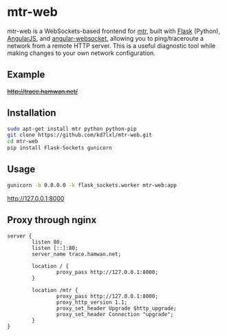 # mtr-web

mtr-web is a WebSockets-based frontend for [mtr](http://www.bitwizard.nl/mtr/),
built with [Flask](http://flask.pocoo.org/) (Python),
[AngularJS](https://angularjs.org/),
and [angular-websocket](https://github.com/gdi2290/angular-websocket),
allowing you to ping/traceroute a network from a remote HTTP server. This is a
useful diagnostic tool while making changes to your own network configuration.

## Example

~~http://trace.hamwan.net/~~

## Installation

```sh
sudo apt-get install mtr python python-pip
git clone https://github.com/kd7lxl/mtr-web.git
cd mtr-web
pip install Flask-Sockets gunicorn
```

## Usage

```sh
gunicorn -b 0.0.0.0 -k flask_sockets.worker mtr-web:app
```

http://127.0.0.1:8000

## Proxy through nginx

```nginx
server {
        listen 80;
        listen [::]:80;
        server_name trace.hamwan.net;

        location / {
                proxy_pass http://127.0.0.1:8000;
        }

        location /mtr {
                proxy_pass http://127.0.0.1:8000;
                proxy_http_version 1.1;
                proxy_set_header Upgrade $http_upgrade;
                proxy_set_header Connection "upgrade";
        }
}
```
